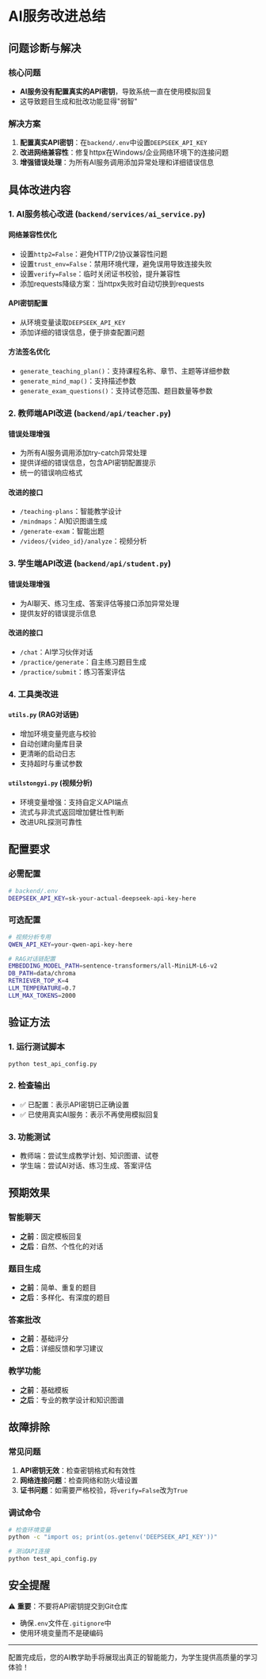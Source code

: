 # AI服务改进总结

## 问题诊断与解决

### 核心问题
- **AI服务没有配置真实的API密钥**，导致系统一直在使用模拟回复
- 这导致题目生成和批改功能显得"弱智"

### 解决方案
1. **配置真实API密钥**：在`backend/.env`中设置`DEEPSEEK_API_KEY`
2. **改进网络兼容性**：修复httpx在Windows/企业网络环境下的连接问题
3. **增强错误处理**：为所有AI服务调用添加异常处理和详细错误信息

## 具体改进内容

### 1. AI服务核心改进 (`backend/services/ai_service.py`)

#### 网络兼容性优化
- 设置`http2=False`：避免HTTP/2协议兼容性问题
- 设置`trust_env=False`：禁用环境代理，避免误用导致连接失败
- 设置`verify=False`：临时关闭证书校验，提升兼容性
- 添加requests降级方案：当httpx失败时自动切换到requests

#### API密钥配置
- 从环境变量读取`DEEPSEEK_API_KEY`
- 添加详细的错误信息，便于排查配置问题

#### 方法签名优化
- `generate_teaching_plan()`：支持课程名称、章节、主题等详细参数
- `generate_mind_map()`：支持描述参数
- `generate_exam_questions()`：支持试卷范围、题目数量等参数

### 2. 教师端API改进 (`backend/api/teacher.py`)

#### 错误处理增强
- 为所有AI服务调用添加try-catch异常处理
- 提供详细的错误信息，包含API密钥配置提示
- 统一的错误响应格式

#### 改进的接口
- `/teaching-plans`：智能教学设计
- `/mindmaps`：AI知识图谱生成
- `/generate-exam`：智能出题
- `/videos/{video_id}/analyze`：视频分析

### 3. 学生端API改进 (`backend/api/student.py`)

#### 错误处理增强
- 为AI聊天、练习生成、答案评估等接口添加异常处理
- 提供友好的错误提示信息

#### 改进的接口
- `/chat`：AI学习伙伴对话
- `/practice/generate`：自主练习题目生成
- `/practice/submit`：练习答案评估

### 4. 工具类改进

#### `utils.py` (RAG对话链)
- 增加环境变量兜底与校验
- 自动创建向量库目录
- 更清晰的启动日志
- 支持超时与重试参数

#### `utilstongyi.py` (视频分析)
- 环境变量增强：支持自定义API端点
- 流式与非流式返回增加健壮性判断
- 改进URL探测可靠性

## 配置要求

### 必需配置
```bash
# backend/.env
DEEPSEEK_API_KEY=sk-your-actual-deepseek-api-key-here
```

### 可选配置
```bash
# 视频分析专用
QWEN_API_KEY=your-qwen-api-key-here

# RAG对话链配置
EMBEDDING_MODEL_PATH=sentence-transformers/all-MiniLM-L6-v2
DB_PATH=data/chroma
RETRIEVER_TOP_K=4
LLM_TEMPERATURE=0.7
LLM_MAX_TOKENS=2000
```

## 验证方法

### 1. 运行测试脚本
```bash
python test_api_config.py
```

### 2. 检查输出
- ✅ 已配置：表示API密钥已正确设置
- ✅ 已使用真实AI服务：表示不再使用模拟回复

### 3. 功能测试
- 教师端：尝试生成教学计划、知识图谱、试卷
- 学生端：尝试AI对话、练习生成、答案评估

## 预期效果

### 智能聊天
- **之前**：固定模板回复
- **之后**：自然、个性化的对话

### 题目生成
- **之前**：简单、重复的题目
- **之后**：多样化、有深度的题目

### 答案批改
- **之前**：基础评分
- **之后**：详细反馈和学习建议

### 教学功能
- **之前**：基础模板
- **之后**：专业的教学设计和知识图谱

## 故障排除

### 常见问题
1. **API密钥无效**：检查密钥格式和有效性
2. **网络连接问题**：检查网络和防火墙设置
3. **证书问题**：如需要严格校验，将`verify=False`改为`True`

### 调试命令
```bash
# 检查环境变量
python -c "import os; print(os.getenv('DEEPSEEK_API_KEY'))"

# 测试API连接
python test_api_config.py
```

## 安全提醒

⚠️ **重要**：不要将API密钥提交到Git仓库
- 确保`.env`文件在`.gitignore`中
- 使用环境变量而不是硬编码

---

配置完成后，您的AI教学助手将展现出真正的智能能力，为学生提供高质量的学习体验！ 